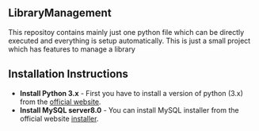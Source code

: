 ## LibraryManagement

This repositoy contains mainly just one python file which can be directly executed and everything is setup automatically.
This is just a small project which has features to manage a library 

## Installation Instructions
* **Install Python 3.x** - First you have to install a version of python (3.x) from the [official website](https://www.python.org/downloads/).
* **Install MySQL server8.0** - 
  You can install MySQL installer from the official website [installer](https://dev.mysql.com/downloads/installer/).
  
  
